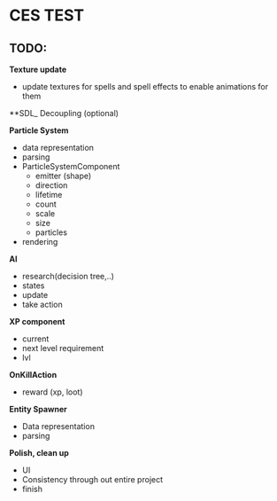 # CES TEST

## TODO:
**Texture update**
 - update textures for spells and spell effects to enable animations for them

**SDL_ Decoupling (optional)

**Particle System**
 - data representation
 - parsing
 - ParticleSystemComponent
   * emitter (shape)
   * direction
   * lifetime
   * count
   * scale
   * size
   * particles
 - rendering

**AI**
 - research(decision tree,..)
 - states
 - update
 - take action
 
**XP component**
 - current
 - next level requirement
 - lvl

**OnKillAction**
 - reward (xp, loot)

**Entity Spawner**
 - Data representation
 - parsing

**Polish, clean up**
 - UI
 - Consistency through out entire project
 - finish
